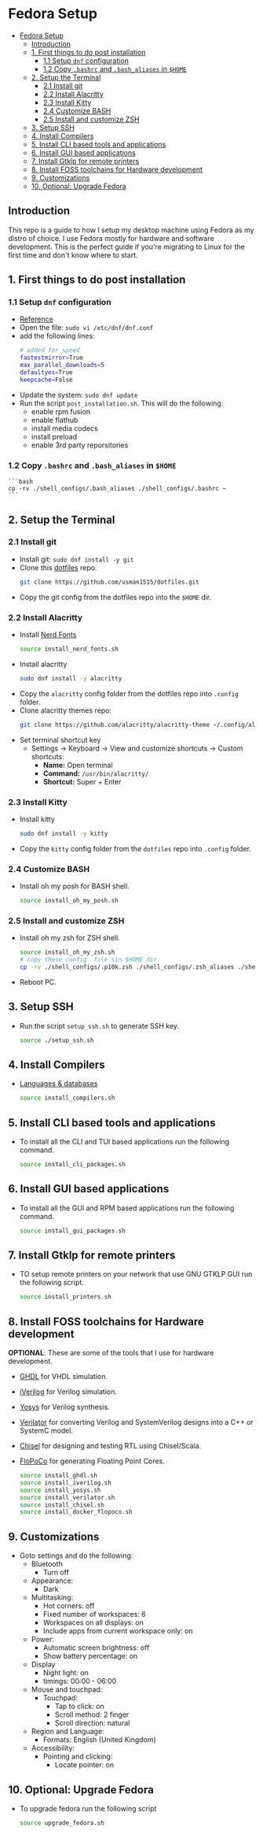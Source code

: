 # Fedora Setup

- [Fedora Setup](#fedora-setup)
  - [Introduction](#introduction)
  - [1.   First things to do post installation](#1---first-things-to-do-post-installation)
    - [1.1 Setup `dnf` configuration](#11-setup-dnf-configuration)
    - [1.2 Copy `.bashrc` and `.bash_aliases` in `$HOME`](#12-copy-bashrc-and-bash_aliases-in-home)
  - [2.   Setup the Terminal](#2---setup-the-terminal)
    - [2.1 Install git](#21-install-git)
    - [2.2 Install Alacritty](#22-install-alacritty)
    - [2.3 Install Kitty](#23-install-kitty)
    - [2.4 Customize BASH](#24-customize-bash)
    - [2.5 Install and customize ZSH](#25-install-and-customize-zsh)
  - [3.   Setup SSH](#3---setup-ssh)
  - [4.   Install Compilers](#4---install-compilers)
  - [5.   Install CLI based tools and applications](#5---install-cli-based-tools-and-applications)
  - [6.   Install GUI based applications](#6---install-gui-based-applications)
  - [7.   Install Gtklp for remote printers](#7---install-gtklp-for-remote-printers)
  - [8.   Install FOSS toolchains for Hardware development](#8---install-foss-toolchains-for-hardware-development)
  - [9.   Customizations](#9---customizations)
  - [10. Optional: Upgrade Fedora](#10-optional-upgrade-fedora)

## Introduction
This repo is a guide to how I setup my desktop machine using Fedora as my distro of choice. I use Fedora mostly for hardware and software development. This is the perfect guide if you're migrating to Linux for the first time and don't know where to start.

## 1.   First things to do post installation
### 1.1 Setup `dnf` configuration
-   [Reference](https://dnf.readthedocs.io/en/latest/conf_ref.html)
-   Open the file: `sudo vi /etc/dnf/dnf.conf`
-   add the following lines:
    ```bash
    # added for speed
    fastestmirror=True
    max_parallel_downloads=5
    defaultyes=True
    keepcache=False
    ```
-   Update the system: `sudo dnf update`
-   Run the script `post_installation.sh`. This will do the following:
    -    enable rpm fusion
    -    enable flathub
    -    install media codecs
    -    install preload
    -    enable 3rd party reporsitories

### 1.2 Copy `.bashrc` and `.bash_aliases` in `$HOME`
    ```bash
    cp -rv ./shell_configs/.bash_aliases ./shell_configs/.bashrc ~
    ```


## 2.   Setup the Terminal
### 2.1 Install git
-   Install git: `sudo dnf install -y git`
-   Clone this [dotfiles](https://github.com/usman1515/dotfiles) repo.
    ```bash
    git clone https://github.com/usman1515/dotfiles.git
    ```
-   Copy the git config from the dotfiles repo into the `$HOME` dir.

### 2.2 Install Alacritty
-   Install [Nerd Fonts](https://www.nerdfonts.com/font-downloads)
    ```bash
    source install_nerd_fonts.sh
    ```
-   Install alacritty
    ```bash
    sudo dnf install -y alacritty
    ```
-   Copy the `alacritty` config folder from the dotfiles repo into `.config` folder.
-   Clone alacritty themes repo:
    ```bash
    git clone https://github.com/alacritty/alacritty-theme ~/.config/alacritty/themes
    ```
-   Set terminal shortcut key
    -   Settings -> Keyboard -> View and customize shortcuts -> Custom shortcuts:
        -   **Name:** Open terminal
        -   **Command:** `/usr/bin/alacritty/`
        -   **Shortcut:** Super + Enter

### 2.3 Install Kitty
-   Install kitty
    ```bash
    sudo dnf install -y kitty
    ```
-   Copy the `kitty` config folder from the `dotfiles` repo into `.config` folder.
<!-- -   To setup SSH on kitty  -->

### 2.4 Customize BASH
-   Install oh my posh for BASH shell.
    ```bash
    source install_oh_my_posh.sh
    ```

### 2.5 Install and customize ZSH
-   Install oh my zsh for ZSH shell.
    ```bash
    source install_oh_my_zsh.sh
    # copy these config  file sin $HOME dir
    cp -rv ./shell_configs/.p10k.zsh ./shell_configs/.zsh_aliases ./shell_configs/.zshrc ~
    ```
-   Reboot PC.


## 3.   Setup SSH
-   Run the script `setup_ssh.sh` to generate SSH key.
    ```bash
    source ./setup_ssh.sh
    ```

## 4.   Install Compilers
-   [Languages & databases](https://developer.fedoraproject.org/tech.html)
    ```bash
    source install_compilers.sh
    ```

## 5.   Install CLI based tools and applications
-   To install all the CLI and TUI based applications run the following command.
    ```bash
    source install_cli_packages.sh
    ```

## 6.   Install GUI based applications
-   To install all the GUI and RPM based applications run the following command.
    ```bash
    source install_gui_packages.sh
    ```

## 7.   Install Gtklp for remote printers
-   TO setup remote printers on your network that use GNU GTKLP GUI run the following script.
    ```bash
    source install_printers.sh
    ```

## 8.   Install FOSS toolchains for Hardware development
**OPTIONAL**: These are some of the tools that I use for hardware development.
-   [GHDL](https://github.com/ghdl/ghdl) for VHDL simulation.
-   [iVerilog](https://github.com/steveicarus/iverilog) for Verilog simulation.
-   [Yosys](https://github.com/YosysHQ/yosys) for Verilog synthesis.
-   [Verilator](https://github.com/verilator/verilator) for converting Verilog and SystemVerilog designs into a C++ or SystemC model.
-   [Chisel](https://github.com/chipsalliance/chisel) for designing and testing RTL using Chisel/Scala.
-   [FloPoCo](https://flopoco.org/) for generating Floating Point Cores.

    ```bash
    source install_ghdl.sh
    source install_iverilog.sh
    source install_yosys.sh
    source install_verilator.sh
    source install_chisel.sh
    source install_docker_flopoco.sh
    ```

## 9.   Customizations
-   Goto settings and do the following:
    -   Bluetooth
        -   Turn off
    -   Appearance:
        -   Dark
    -   Multitasking:
        -   Hot corners: off
        -   Fixed number of workspaces: 6
        -   Workspaces on all displays: on
        -   Include apps from current workspace only: on
    -   Power:
        -   Automatic screen brightness: off
        -   Show battery percentage: on
    -   Display
        -   Night light: on
        -   timings: 00:00 - 06:00
    -   Mouse and touchpad:
        -   Touchpad:
            -   Tap to click: on
            -   Scroll method: 2 finger
            -   Scroll direction: natural
    -   Region and Language:
        -   Formats: English (United Kingdom)
    -   Accessibility:
        -   Pointing and clicking:
            -    Locate pointer: on

## 10. Optional: Upgrade Fedora
-   To upgrade fedora run the following script
    ```bash
    source upgrade_fedora.sh
    ```

